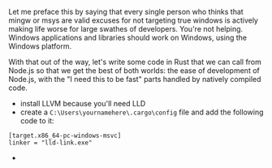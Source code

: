 Let me preface this by saying that every single person who thinks that mingw or msys are valid excuses for not targeting true windows is actively making life worse for large swathes of developers. You're not helping. Windows applications and libraries should work on Windows, using the Windows platform.

With that out of the way, let's write some code in Rust that we can call from Node.js so that we get the best of both worlds: the ease of development of Node.js, with the "I need this to be fast" parts handled by natively compiled code.

- install LLVM because you'll need LLD
- create a `C:\Users\yournamehere\.cargo\config` file and add the following code to it:

```
[target.x86_64-pc-windows-msvc]
linker = "lld-link.exe"
```
-
